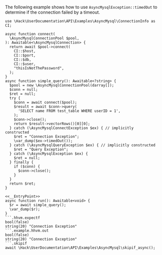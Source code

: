 The following example shows how to use `AsyncMysqlException::timedOut` to determine if the connection failed by a timeout.

```basic-usage.hack
use \Hack\UserDocumentation\API\Examples\AsyncMysql\ConnectionInfo as CI;

async function connect(
  \AsyncMysqlConnectionPool $pool,
): Awaitable<\AsyncMysqlConnection> {
  return await $pool->connect(
    CI::$host,
    CI::$port,
    CI::$db,
    CI::$user,
    "thisIsNotThePassword",
  );
}
async function simple_query(): Awaitable<?string> {
  $pool = new \AsyncMysqlConnectionPool(darray[]);
  $conn = null;
  $ret = null;
  try {
    $conn = await connect($pool);
    $result = await $conn->query(
      'SELECT name FROM test_table WHERE userID = 1',
    );
    $conn->close();
    return $result->vectorRows()[0][0];
  } catch (\AsyncMysqlConnectException $ex) { // implicitly constructed
    $ret = "Connection Exception";
    \var_dump($ex->timedOut());
  } catch (\AsyncMysqlQueryException $ex) { // implicitly constructed
    $ret = "Query Exception";
  } catch (\AsyncMysqlException $ex) {
    $ret = null;
  } finally {
    if ($conn) {
      $conn->close();
    }
  }
  return $ret;
}

<<__EntryPoint>>
async function run(): Awaitable<void> {
  $r = await simple_query();
  \var_dump($r);
}
```.hhvm.expectf
bool(false)
string(20) "Connection Exception"
```.example.hhvm.out
bool(false)
string(20) "Connection Exception"
```.skipif
await \Hack\UserDocumentation\API\Examples\AsyncMysql\skipif_async();
```
